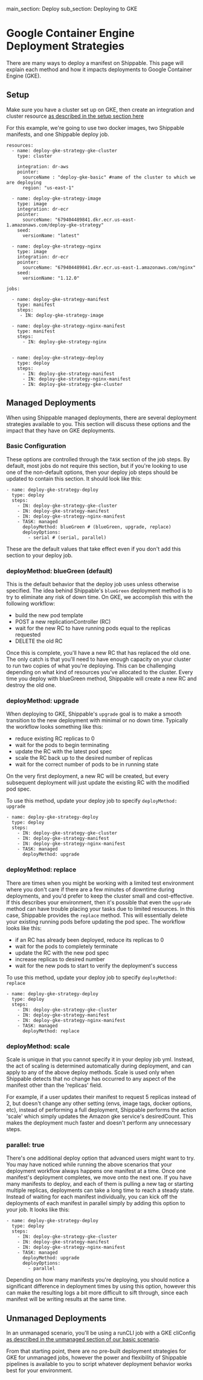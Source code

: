 main_section: Deploy
sub_section: Deploying to GKE

# Google Container Engine Deployment Strategies
There are many ways to deploy a manifest on Shippable. This page will explain each method and how it impacts deployments to Google Container Engine (GKE).

## Setup
Make sure you have a cluster set up on GKE, then create an integration and cluster resource [as described in the setup section here](./gke)

For this example, we're going to use two docker images, two Shippable manifests, and one Shippable deploy job.

```
resources:
  - name: deploy-gke-strategy-gke-cluster
    type: cluster

    integration: dr-aws
    pointer:
      sourceName : "deploy-gke-basic" #name of the cluster to which we are deploying
      region: "us-east-1"

  - name: deploy-gke-strategy-image
    type: image
    integration: dr-ecr
    pointer:
      sourceName: "679404489841.dkr.ecr.us-east-1.amazonaws.com/deploy-gke-strategy"
    seed:
      versionName: "latest"

  - name: deploy-gke-strategy-nginx
    type: image
    integration: dr-ecr
    pointer:
      sourceName: "679404489841.dkr.ecr.us-east-1.amazonaws.com/nginx"
    seed:
      versionName: "1.12.0"

```

```
jobs:

  - name: deploy-gke-strategy-manifest
    type: manifest
    steps:
     - IN: deploy-gke-strategy-image

  - name: deploy-gke-strategy-nginx-manifest
    type: manifest
    steps:
      - IN: deploy-gke-strategy-nginx


  - name: deploy-gke-strategy-deploy
    type: deploy
    steps:
      - IN: deploy-gke-strategy-manifest
      - IN: deploy-gke-strategy-nginx-manifest
      - IN: deploy-gke-strategy-gke-cluster

```

## Managed Deployments
When using Shippable managed deployments, there are several deployment strategies available to you. This section will discuss these options and the impact that they have on GKE deployments.

### Basic Configuration
These options are controlled through the `TASK` section of the job steps.  By default, most jobs do not require this section, but if you're looking to use one of the non-default options, then your deploy job steps should be updated to contain this section.  It should look like this:

```
- name: deploy-gke-strategy-deploy
  type: deploy
  steps:
    - IN: deploy-gke-strategy-gke-cluster
    - IN: deploy-gke-strategy-manifest
    - IN: deploy-gke-strategy-nginx-manifest
    - TASK: managed
      deployMethod: blueGreen # (blueGreen, upgrade, replace)
      deployOptions:
        - serial # (serial, parallel)
```
These are the default values that take effect even if you don't add this section to your deploy job.

### deployMethod: blueGreen (default)
This is the default behavior that the deploy job uses unless otherwise specified.  The idea behind Shippable's `blueGreen` deployment method is to try to eliminate any risk of down time.  On GKE, we accomplish this with the following workflow:

- build the new pod template
- POST a new replicationController (RC)
- wait for the new RC to have running pods equal to the replicas requested
- DELETE the old RC

Once this is complete, you'll have a new RC that has replaced the old one.  The only catch is that you'll need to have enough capacity on your cluster to run two copies of what you're deploying.  This can be challenging depending on what kind of resources you've allocated to the cluster.  Every time you deploy with blueGreen method, Shippable will create a new RC and destroy the old one.

### deployMethod: upgrade
When deploying to GKE, Shippable's `upgrade` goal is to make a smooth transition to the new deployment with minimal or no down time.  Typically the workflow looks something like this:

- reduce existing RC replicas to 0
- wait for the pods to begin terminating
- update the RC with the latest pod spec
- scale the RC back up to the desired number of replicas
- wait for the correct number of pods to be in running state

On the very first deployment, a new RC will be created, but every subsequent deployment will just update the existing RC with the modified pod spec.

To use this method, update your deploy job to specify `deployMethod: upgrade`

```
- name: deploy-gke-strategy-deploy
  type: deploy
  steps:
    - IN: deploy-gke-strategy-gke-cluster
    - IN: deploy-gke-strategy-manifest
    - IN: deploy-gke-strategy-nginx-manifest
    - TASK: managed
      deployMethod: upgrade
```

### deployMethod: replace
There are times when you might be working with a limited test environment where you don't care if there are a few minutes of downtime during deployments, and you'd prefer to keep the cluster small and cost-effective.  If this describes your environment, then it's possible that even the `upgrade` method can have trouble placing your tasks due to limited resources.  In this case, Shippable provides the `replace` method.  This will essentially delete your existing running pods before updating the pod spec.  The workflow looks like this:

- if an RC has already been deployed, reduce its replicas to 0
- wait for the pods to completely terminate
- update the RC with the new pod spec
- increase replicas to desired number
- wait for the new pods to start to verify the deployment's success


To use this method, update your deploy job to specify `deployMethod: replace`

```
- name: deploy-gke-strategy-deploy
  type: deploy
  steps:
    - IN: deploy-gke-strategy-gke-cluster
    - IN: deploy-gke-strategy-manifest
    - IN: deploy-gke-strategy-nginx-manifest
    - TASK: managed
      deployMethod: replace
```

### deployMethod: scale
Scale is unique in that you cannot specify it in your deploy job yml.  Instead, the act of scaling is determined automatically during deployment, and can apply to any of the above deploy methods.  Scale is used only when Shippable detects that no change has occurred to any aspect of the manifest other than the 'replicas' field.  

For example, if a user updates their manifest to request 5 replicas instead of 2, but doesn't change any other setting (envs, image tags, docker options, etc), instead of performing a full deployment, Shippable performs the action 'scale' which simply updates the Amazon gke service's desiredCount.  This makes the deployment much faster and doesn't perform any unnecessary steps.

### parallel: true
There's one additional deploy option that advanced users might want to try.  You may have noticed while running the above scenarios that your deployment workflow always happens one manifest at a time.  Once one manifest's deployment completes, we move onto the next one.  If you have many manifests to deploy, and each of them is pulling a new tag or starting multiple replicas, deployments can take a long time to reach a steady state.  Instead of waiting for each manifest individually, you can kick off the deployments of each manifest in parallel simply by adding this option to your job.  It looks like this:

```
- name: deploy-gke-strategy-deploy
  type: deploy
  steps:
    - IN: deploy-gke-strategy-gke-cluster
    - IN: deploy-gke-strategy-manifest
    - IN: deploy-gke-strategy-nginx-manifest
    - TASK: managed
      deployMethod: upgrade
      deployOptions:
        - parallel

```

Depending on how many manifests you're deploying, you should notice a significant difference in deployment times by using this option, however this can make the resulting logs a bit more difficult to sift through, since each manifest will be writing results at the same time.


## Unmanaged Deployments

In an unmanaged scenario, you'll be using a runCLI job with a GKE cliConfig [as described in the unmanaged section of our basic scenario](./gke#unmanaged-deployments).

From that starting point, there are no pre-built deployment strategies for GKE for unmanaged jobs, however the power and flexibility of Shippable pipelines is available to you to script whatever deployment behavior works best for your environment.
